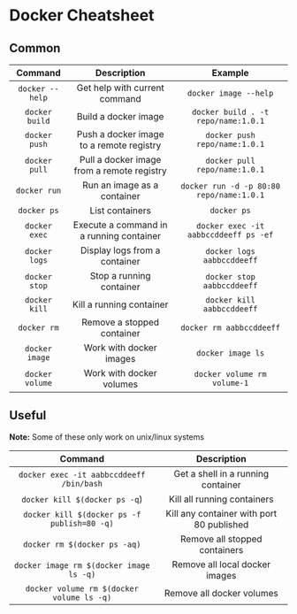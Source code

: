 # Docker Cheatsheet

## Common

| Command         | Description                                | Example                                  |
|:---------------:|:------------------------------------------:|:----------------------------------------:|
| `docker --help` | Get help with current command              | `docker image --help`                    |
| `docker build`  | Build a docker image                       | `docker build . -t repo/name:1.0.1`      |
| `docker push`   | Push a docker image to a remote registry   | `docker push repo/name:1.0.1`            |
| `docker pull`   | Pull a docker image from a remote registry | `docker pull repo/name:1.0.1`            |
| `docker run`    | Run an image as a container                | `docker run -d -p 80:80 repo/name:1.0.1` |
| `docker ps`     | List containers                            | `docker ps`                              |
| `docker exec`   | Execute a command in a running container   | `docker exec -it aabbccddeeff ps -ef`    |
| `docker logs`   | Display logs from a container              | `docker logs aabbccddeeff`               |
| `docker stop`   | Stop a running container                   | `docker stop aabbccddeeff`               |
| `docker kill`   | Kill a running container                   | `docker kill aabbccddeeff`               |
| `docker rm`     | Remove a stopped container                 | `docker rm aabbccddeeff`                 |
| `docker image`  | Work with docker images                    | `docker image ls`                        |
| `docker volume` | Work with docker volumes                   | `docker volume rm volume-1`              |

## Useful

**Note:** Some of these only work on unix/linux systems

| Command                                     | Description                               |
|:-------------------------------------------:|:-----------------------------------------:|
| `docker exec -it aabbccddeeff /bin/bash`    | Get a shell in a running container        |
| `docker kill $(docker ps -q`)               | Kill all running containers               |
| `docker kill $(docker ps -f publish=80 -q)` | Kill any container with port 80 published |
| `docker rm $(docker ps -aq)`                | Remove all stopped containers             |
| `docker image rm $(docker image ls -q)`     | Remove all local docker images            |
| `docker volume rm $(docker volume ls -q)`   | Remove all docker volumes                 |
